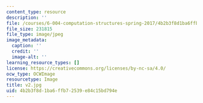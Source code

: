 ```yaml
---
content_type: resource
description: ''
file: /courses/6-004-computation-structures-spring-2017/4b2b3f8d1ba6ffb72539e84c15bd794e_v2.jpg
file_size: 231815
file_type: image/jpeg
image_metadata:
  caption: ''
  credit: ''
  image-alt: ''
learning_resource_types: []
license: https://creativecommons.org/licenses/by-nc-sa/4.0/
ocw_type: OCWImage
resourcetype: Image
title: v2.jpg
uid: 4b2b3f8d-1ba6-ffb7-2539-e84c15bd794e
---
```

